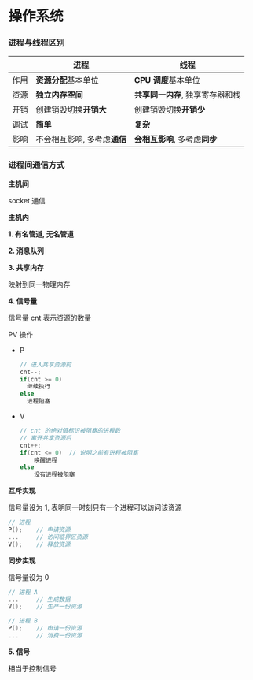 # 操作系统

### 进程与线程区别

|      | 进程                         | 线程                             |
| ---- | ---------------------------- | -------------------------------- |
| 作用 | **资源分配**基本单位         | **CPU 调度**基本单位             |
| 资源 | **独立内存空间**             | **共享同一内存**, 独享寄存器和栈 |
| 开销 | 创建销毁切换**开销大**       | 创建销毁切换**开销少**           |
| 调试 | **简单**                     | **复杂**                         |
| 影响 | 不会相互影响, 多考虑**通信** | **会相互影响**, 多考虑**同步**   |

### 进程间通信方式

**主机间**

socket 通信

**主机内**

**1. 有名管道, 无名管道**

**2. 消息队列**

**3. 共享内存**

映射到同一物理内存

**4. 信号量**

信号量 cnt 表示资源的数量

PV 操作

* P

  ```C++
  // 进入共享资源前
  cnt--;
  if(cnt >= 0)
  	继续执行
  else
  	进程阻塞
  ```

* V

  ```C++
  // cnt 的绝对值标识被阻塞的进程数
  // 离开共享资源后 
  cnt++;
  if(cnt <= 0)	// 说明之前有进程被阻塞
      唤醒进程
  else
      没有进程被阻塞
  ```

**互斥实现**

信号量设为 1, 表明同一时刻只有一个进程可以访问该资源

```C++
// 进程
P();	// 申请资源
...		// 访问临界区资源
V();	// 释放资源
```

**同步实现**

信号量设为 0 

```C++
// 进程 A
...		// 生成数据
V();	// 生产一份资源

// 进程 B
P();	// 申请一份资源
...		// 消费一份资源
```

**5. 信号**

相当于控制信号